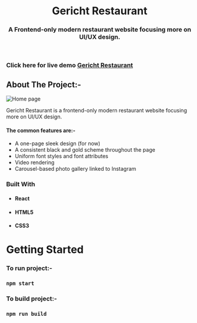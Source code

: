 
<!-- PROJECT LOGO -->
<p align="center">

  <h1 align="center">Gericht Restaurant</h1>

  <h3 align="center">
   A Frontend-only modern restaurant website focusing more on UI/UX design.
  </h3>
 <br />
 
 ### Click here for live demo   <a href="https://gerichtlewis.netlify.app/">Gericht Restaurant</a>

</p>

<!-- ABOUT THE PROJECT -->

## About The Project:-

![Home page](https://github.com/lewis-boy/gericht-restaurant/blob/main/public/restaurant-gif.gif "Gericht Restaurant home page")

Gericht Restaurant is a frontend-only modern restaurant website focusing more on UI/UX design.

#### The common features are:-

- A one-page sleek design (for now)
- A consistent black and gold scheme throughout the page
- Uniform font styles and font attributes
- Video rendering 
- Carousel-based photo gallery linked to Instagram 

### Built With

- #### React
- #### HTML5
- #### CSS3


<!-- GETTING STARTED -->

# Getting Started

### To run project:-

### `npm start`

### To build project:-

### `npm run build`
